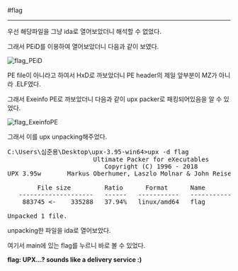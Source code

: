 #flag

---

우선 해당파일을 그냥 ida로 열어보았더니 해석할 수 없었다. 

그래서 PEiD를 이용하여 열어보았더니 다음과 같이 보였다.

![flag_PEiD](./image/flag_PEiD.PNG)

PE file이 아니라고 하여서 HxD로 까보았더니 PE header의 제일 앞부분이 MZ가 아니라 .ELF였다. 

그래서 Exeinfo PE로 까보았더니 다음과 같이 upx packer로 패킹되어있음을 알 수 있었다.

![flag_ExeinfoPE](./image/flag_ExeinfoPE.PNG)

그래서 이를 upx unpacking해주었다.

<pre>
C:\Users\심준용\Desktop\upx-3.95-win64>upx -d flag
                       Ultimate Packer for eXecutables
                          Copyright (C) 1996 - 2018
UPX 3.95w       Markus Oberhumer, Laszlo Molnar & John Reiser   Aug 26th 2018

        File size         Ratio      Format      Name
   --------------------   ------   -----------   -----------
    883745 <-    335288   37.94%   linux/amd64   flag

Unpacked 1 file.
</pre>

unpacking한 파일을 ida로 열어보았다.

여기서 main에 있는 flag를 누르니 바로 볼 수 있었다.


**flag: UPX...? sounds like a delivery service :)**